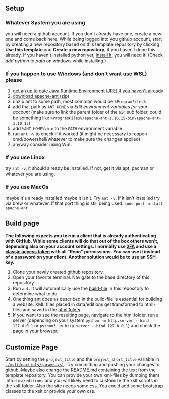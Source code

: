 ## Setup

### Whatever System you are using
you will need a github account. If you don't already have one, create a new one and come back here.
While being logged into you github account, start by creating a new repository based on this template repository by clicking **Use this template** and **Create a new repository**, if you haven’t done this already.
If you haven't installed python yet, [install it](https://www.python.org/downloads/), you will need it! (Check *add python to path* on windows while installing.)

### If you happen to use Windows (and don't want use WSL) please
1. [get an up to date Java Runtime Environment (JRE) if you haven't already](https://www.java.com/en/download/)
2. [download apache-ant (zip)](https://ant.apache.org/bindownload.cgi)
3. unzip ant to some path, most common would be ```%ProgramFiles%```
4. add that path as ```ANT_HOME``` via *Edit environment variables for your account* (make sure to link the parent folder of the ```bin``` sub folder, could be something like ```%ProgramFiles%/apache-ant-1.10.15-bin\apache-ant-1.10.15```)
5. add ```%ANT_HOME%\bin``` to the ```PATH``` environment variable
6. run ```ant -v``` to check if it worked (it might be necessary to reopen cmd/powershell/whatever to make sure the changes applied)
7. anyway consider using WSL


### If you use Linux
try ```ant -v```, it should already be installed. If not, get it via apt, pacman or whatever you are using.

### If you use MacOs
maybe it's already installed maybe it isn't. Try ```ant -v```. If it isn't installed try via brew or whatever. If that port thing is still being used: ```sudo port install apache-ant```

## Build page
**The following expects you to run a client that is already authenticating with GitHub. While some clients will do that out of the box others won’t, depending also on your account settings. I normally use [2FA](https://docs.github.com/en/authentication/securing-your-account-with-two-factor-authentication-2fa/configuring-two-factor-authentication) and use a [classic access token](https://github.com/settings/tokens/new) with all "Repo" permissions. You can use it instead of a password on your client. Another solution would be to use an SSH key.**
1. Clone your newly created github repository.
2. Open your favorite terminal. Navigate to the base directory of this repository.
3. Run ```ant```. It will automatically use the [build-file](./build.xml) in this repository to determine what to do.
4. One thing ant does as described in the build-file is essential for building a website: XML files placed in data/editions get transformed to html-files and saved in the [html folder](./html/).
5. If you want to see the resulting page, navigate to the html folder, run a server (depending on your system ```python -m http.server --bind 127.0.0.1``` or ```python3 -m http.server --bind 127.0.0.1```) and check the page in your browser.

## Customize Page
Start by setting the ```project_title``` and the ```project_short_title``` variable in [```./xslt/partials/params.xsl```](./xslt/partials/params.xsl). Try committing and pushing your changes to github. Maybe also change the [README.md](./README.md) containing the text from the template repository.
You can provide your own xml-files by dumping them into ```data/editions``` and you will likely need to customize the xslt scripts in the xslt folder. Also the site needs some css. You could add some bootstrap classes to the xslt or provide your own css.
